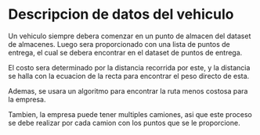# Descripcion de datos del vehiculo
Un vehiculo siempre debera comenzar en un punto de almacen del dataset de almacenes.
Luego sera proporcionado con una lista de puntos de entrega, el cual se debera encontrar en el dataset de puntos de entrega.

El costo sera determinado por la distancia recorrida por este, y la distancia se halla con la ecuacion de la recta para encontrar el peso directo de esta.

Ademas, se usara un algoritmo para encontrar la ruta menos costosa para la empresa.

Tambien, la empresa puede tener multiples camiones, asi que este proceso se debe realizar por cada camion con los puntos que se le proporcione.
